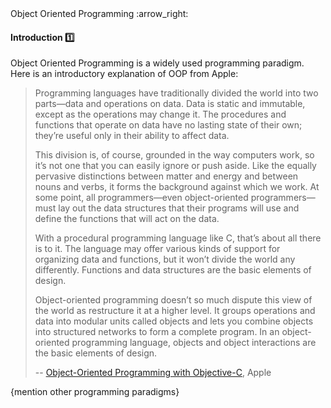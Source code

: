 <link rel="stylesheet" href="{{baseUrl}}/css/textbook.css">

<div class="website-content">

<div id="path">Object Oriented Programming :arrow_right: </div>

<div id="title">

#### Introduction :one:

</div>

<div id="body">

Object Oriented Programming is a widely used programming paradigm. Here is an introductory explanation of OOP from Apple:

> Programming languages have traditionally divided the world into two parts—data and operations on data.
> Data is static and immutable, except as the operations may change it. The procedures and functions that
> operate on data have no lasting state of their own; they’re useful only in their ability to affect data.
>
> This division is, of course, grounded in the way computers work, so it’s not one that you can easily ignore
> or push aside. Like the equally pervasive distinctions between matter and energy and between nouns and verbs,
> it forms the background against which we work. At some point, all programmers—even object-oriented programmers—must
> lay out the data structures that their programs will use and define the functions that will act on the data.
>
> With a procedural programming language like C, that’s about all there is to it. The language may offer various
> kinds of support for organizing data and functions, but it won’t divide the world any differently. Functions and
> data structures are the basic elements of design.
>
> Object-oriented programming doesn’t so much dispute this view of the world as restructure it at a higher level.
> It groups operations and data into modular units called objects and lets you combine objects into structured networks
> to form a complete program. In an object-oriented programming language, objects and object interactions are the basic elements of design.
>
> -- [Object-Oriented Programming with Objective-C](https://developer.apple.com/library/content/documentation/Cocoa/Conceptual/OOP_ObjC/), Apple

{mention other programming paradigms}

</div>

<div id="extras">

<include src="exercises.md" />

<div>

</div>
